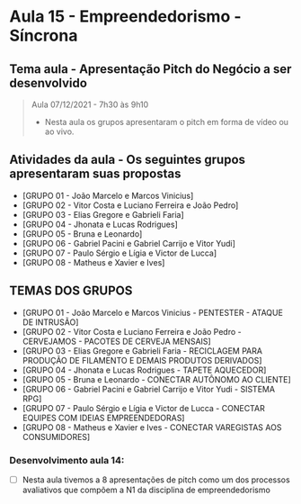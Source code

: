 # Aula 15 - Empreendedorismo - Síncrona
## Tema aula - Apresentação Pitch do Negócio a ser desenvolvido
> Aula 07/12/2021 - 7h30 às 9h10
> 
> * Nesta aula os grupos apresentaram o pitch em forma de vídeo ou ao vivo.
> 
## Atividades da aula - Os seguintes grupos apresentaram suas propostas
- [GRUPO 01 - João Marcelo e Marcos Vinicius]
- [GRUPO 02 - Vitor Costa e Luciano Ferreira e João Pedro]
- [GRUPO 03 - Elias Gregore e Gabrieli Faria]
- [GRUPO 04 - Jhonata e Lucas Rodrigues]
- [GRUPO 05 - Bruna e Leonardo]
- [GRUPO 06 - Gabriel Pacini e Gabriel Carrijo e Vitor Yudi]
- [GRUPO 07 - Paulo Sérgio e Lígia e Victor de Lucca]
- [GRUPO 08 - Matheus e Xavier e Ives]


## TEMAS DOS GRUPOS

- [GRUPO 01 - João Marcelo e Marcos Vinicius - PENTESTER - ATAQUE DE INTRUSÃO]
- [GRUPO 02 - Vitor Costa e Luciano Ferreira e João Pedro - CERVEJAMOS - PACOTES DE CERVEJA MENSAIS]
- [GRUPO 03 - Elias Gregore e Gabrieli Faria - RECICLAGEM PARA PRODUÇÃO DE FILAMENTO E DEMAIS PRODUTOS DERIVADOS]
- [GRUPO 04 - Jhonata e Lucas Rodrigues - TAPETE AQUECEDOR]
- [GRUPO 05 - Bruna e Leonardo - CONECTAR AUTÔNOMO AO CLIENTE]
- [GRUPO 06 - Gabriel Pacini e Gabriel Carrijo e Vitor Yudi - SISTEMA RPG]
- [GRUPO 07 - Paulo Sérgio e Lígia e Victor de Lucca - CONECTAR EQUIPES COM IDEIAS EMPREENDEDORAS]
- [GRUPO 08 - Matheus e Xavier e Ives - CONECTAR VAREGISTAS AOS CONSUMIDORES]


### Desenvolvimento aula 14: 

- [ ]  Nesta aula tivemos a 8 apresentações de pitch como um dos processos avaliativos que compõem a N1 da disciplina de empreendedorismo 
